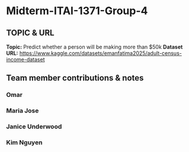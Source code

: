 # Midterm-ITAI-1371-Group-4
## TOPIC & URL

**Topic:** Predict whether a person will be making more than $50k 
**Dataset URL:** https://www.kaggle.com/datasets/emanfatima2025/adult-census-income-dataset 

## Team member contributions & notes

### Omar

### Maria Jose

### Janice Underwood

### Kim Nguyen
